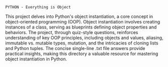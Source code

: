 	PYTHON - Everything is Object

This project delves into Python's object instantiation, a core concept in object-oriented programming (OOP). Object instantiation involves creating instances of a class, serving as blueprints defining object properties and behaviors. The project, through quiz-style questions, reinforces understanding of key OOP principles, including objects and values, aliasing, immutable vs. mutable types, mutation, and the intricacies of cloning lists and Python tuples. The concise single-line .txt file answers provide practical insights, making this directory a valuable resource for mastering object instantiation in Python.
